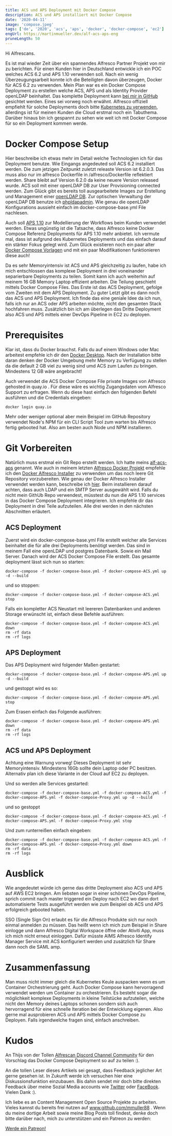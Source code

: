 ```yaml
---
title: ACS und APS Deployment mit Docker Compose
description: ACS und APS installiert mit Docker Compose
date: '2020-04-11'
image: 'compose.jpeg'
tags: ['de', '2020', 'acs', 'aps', 'docker', 'docker-compose', 'ec2']
engUrl: https://martinmueller.dev/alf-acs-aps-eng
pruneLength: 50
---
```


Hi Alfrescans.

Es ist mal wieder Zeit über ein spannendes Alfresco Partner Projekt von mir zu berichten. Für einen Kunden hier in Deutschland entwickle ich ein POC welches ACS 6.2 und APS 1.10 verwenden soll. Nach ein wenig Überzeugungsarbeit konnte ich die Beteiligten davon überzeugen, Docker für ACS 6.2 zu verwenden. Mein Plan war es ein Docker Compose Deployment zu erstellen welche ACS, APS und als Identity Provider openLDAP beinhaltet. Das komplette Deployment kann [bei mir in GitHub](https://github.com/mmuller88/alf-acs-aps) gesichtet werden. Eines sei vorweg noch erwähnt. Alfresco offiziell empfiehlt für solche Deployments doch bitte [Kubernetes zu verwenden](https://github.com/Alfresco/alfresco-dbp-deployment), allerdings ist für meinen Kunden die Cloud erstmal noch ein Tabuthema. Darüber hinaus bin ich gespannt zu sehen wie weit ich mit Docker Compose für so ein Deployment kommen werde.

# Docker Compose Setup
Hier beschreibe ich etwas mehr im Detail welche Technologien ich für das Deployment benutze. Wie Eingangs angedeuted soll ACS 6.2 installiert werden. Die zum jetzigen Zeitpunkt zuletzt releaste Version ist 6.2.0.3. Das muss also nur im alfresco Dockerfile in /alfresco/Dockerfile reflektiert werden. Share bleibt auf Version 6.2.0 da keine neuere Version released wurde. ACS soll mit einer openLDAP DB zur User Provisioning connected werden. Zum Glück gibt es bereits toll ausgearbeitete Images zur Erstellung und Management einer [openLDAP DB](https://github.com/osixia/docker-openldap). Zur optischen Verwaltung der openLDAP DB benutze ich [phpldapadmin](http://phpldapadmin.sourceforge.net/wiki/index.php/Main_Page). Wie genau die openLDAP Konfigurations aussieht einfach im docker-compose-base.yml File nachlesen.

Auch soll [APS 1.10](https://docs.alfresco.com/process-services1.10/concepts/welcome.html) zur Modellierung der Workflows beim Kunden verwendet werden. Etwas ungünstig ist die Tatsache, dass Alfresco keine Docker Compose Referenz Deployments für APS 1.10 mehr anbietet. Ich vermute mal, dass ist aufgrund des Kubernetes Deployments und das einfach darauf ein stärker Fokus gelegt wird. Zum Glück existieren noch ein paar alter [Docker Compose Vorlagen](https://github.com/AlfrescoLabs/aps-docker-library/tree/master/docker-compose) und mit ein paar Modifikationen funktionieren diese auch!

Da es sehr Memoryintensiv ist ACS und APS gleichzeitig zu laufen, habe ich mich entschlossen das komplexe Deployment in drei voneinander separierbare Deployments zu teilen. Somit kann ich auch weiterhin auf meinem 16 GB Memory Laptop effizient arbeiten. Die Teilung geschieht mittels Docker Compose Files. Das Erste ist das ACS Deployment, gefolge vom Zweiten mit dem APS Deployment. Zu guter Letzt gibt es dann noch das ACS und APS Deployment. Ich finde das eine geniale Idee da ich nun, falls ich nur an ACS oder APS arbeiten möchte, nicht den gesamten Stack hochfahren muss. Zusätzlich bin ich am überlegen das Dritte Deployment also ACS und APS mittels einer DevOps Pipeline in EC2 zu deployen.

# Prerequisites
Klar ist, dass du Docker brauchst. Falls du auf einem Windows oder Mac arbeitest empfehle ich dir den [Docker Desktop](https://www.docker.com/products/docker-desktop). Nach der Installation bitte daran denken der Docker Umgebung mehr Memory zu Verfügung zu stellen da die default 2 GB viel zu wenig sind umd ACS zum Laufen zu bringen. Mindestens 12 GB wäre angebracht!

Auch verwendet die ACS Docker Compose File private Images von Alfresco gehosted in quay.io . Für diese wäre es wichtig Zugangsdaten vom Alfresco Support zu erfragen. Wenn du diese hast einfach den folgenden Befehl ausführen und die Credentials eingeben:

```
docker login quay.io
```

Mehr oder weniger optional aber mein Beispiel im GitHub Repository verwendet Node's NPM für ein CLI Script Tool zum warten bis Alfresco fertig gebooted hat. Also am besten auch Node und NPM installieren.

# Git Vorbereiten
Natürlich muss erstmal ein Git Repo erstellt werden. Ich hatte meins [alf-acs-aps](https://github.com/mmuller88/alf-acs-aps) genannt. Wie auch in meinem letzten [Alfresco Docker Projekt](https://martinmueller.dev/start-script) empfehle ich den [Docker Alfresco Installer](https://github.com/Alfresco/alfresco-docker-installer) zu verwenden um das noch leere Git Repository vorzubereiten. Wie genau der Docker Alfresco Installer verwendet werden kann, beschreibe ich [hier](https://github.com/mmuller88/alfresco-docker-installer). Beim installieren darauf achten, dass auch LDAP und ein SMTP Server ausgewählt wird. Falls du nicht mein GithUb Repo verwendest, müsstest du nun die APS 1.10 services in das Docker Compose Deployment integrieren. Ich empfehle dir das Deployment in drei Teile aufzuteilen. Alle drei werden in den nächsten Abschnitten erläutert.

## ACS Deployment
Zuerst wird ein docker-compose-base.yml File erstellt welcher alle Services beinhaltet die für alle drei Deployments benötigt werden. Das sind in meinem Fall eine openLDAP und postgres Datenbank. Sowie ein Mail Server. Danach wird der ACS Docker Compose File erstellt. Das gesamte deployment lässt sich nun so starten:

```
docker-compose -f docker-compose-base.yml -f docker-compose-ACS.yml up -d --build
```

und so stoppen:

```
docker-compose -f docker-compose-base.yml -f docker-compose-ACS.yml stop
```

Falls ein kompletter ACS Neustart mit leereren Datenbanken und anderen Storage erwünscht ist, einfach diese Befehle ausführen:

```
docker-compose -f docker-compose-base.yml -f docker-compose-ACS.yml down
rm -rf data
rm -rf logs
```

## APS Deployment
Das APS Deployment wird folgender Maßen gestartet:

```
docker-compose -f docker-compose-base.yml -f docker-compose-APS.yml up -d --build
```

und gestoppt wird es so:

```
docker-compose -f docker-compose-base.yml -f docker-compose-APS.yml stop
```

Zum Erasen einfach das Folgende ausführen:

```
docker-compose -f docker-compose-base.yml -f docker-compose-APS.yml down
rm -rf data
rm -rf logs
```

## ACS und APS Deployment
Achtung eine Warnung vorweg! Dieses Deployment ist sehr Memoryintensiv. Mindestens 16Gb sollte dein Laptop oder PC besitzen. Alternativ plan ich diese Variante in der Cloud auf EC2 zu deployen.

Und so werden alle Services gestarted:

```
docker-compose -f docker-compose-base.yml -f docker-compose-ACS.yml -f docker-compose-APS.yml -f docker-compose-Proxy.yml up -d --build
```

und so gestoppt

```
docker-compose -f docker-compose-base.yml -f docker-compose-ACS.yml -f docker-compose-APS.yml -f docker-compose-Proxy.yml stop
```

Und zum runterreißen einfach eingeben:

```
docker-compose -f docker-compose-base.yml -f docker-compose-ACS.yml -f docker-compose-APS.yml -f docker-compose-Proxy.yml down
rm -rf data
rm -rf logs
```

# Ausblick
Wie angedeutet würde ich gerne das dritte Deployment also ACS und APS auf AWS EC2 bringen. Am liebsten sogar in einer schönen DevOps Pipeline, sprich commit nach master triggered ein Deploy nach EC2 wo dann dort automatisierte Tests ausgeführt werden wie zum Beispiel ob ACS und APS erfolgreich gebooted haben.

SSO (Single Sign On) erlaubt es für die Alfresco Produkte sich nur noch einmal anmelden zu müssen. Das heißt wenn ich mich zum Beispiel in Share einlogge und dann Alfresco Digital Workspace öffne oder Ativiti App, muss ich mich nicht erneut einloggen. Dafür müsste AIMS Alfresco Identify Manager Service mit ACS konfiguriert werden und zusätzlich für Share dann noch die SAML amp.

# Zusammenfassung
Man muss nicht immer gleich die Kubernetes Keule auspacken wenn es um Container Orchestrierung geht. Auch Docker Compose kann hervorragend verwendet werden um Container zu orchestrieren. Es besteht sogar die möglichkeit komplexe Deployments in kleine Teilstücke aufzuteilen, welche nicht den Memory deines Laptops schonen sondern sich auch hervorragend für eine schnelle Iteration bei der Entwicklung eigenen. Also gerne mal ausprobieren ACS und APS mittels Docker Compose zu Deployen. Falls irgendwelche fragen sind, einfach anschreiben.

# Kudos
An Thijs von der Tollen [Alfrescan Discord Channel Community](https://discord.gg/XGQjUU) für den Vorschlag das Docker Compose Deployment so auf zu teilen :).

An die tollen Leser dieses Artikels sei gesagt, dass Feedback jeglicher Art gerne gesehen ist. In Zukunft werde ich versuchen hier eine Diskussionsfunktion einzubauen. Bis dahin sendet mir doch bitte direkten Feedback über meine Sozial Media accounts wie [Twitter](https://twitter.com/MartinMueller_) oder [FaceBook](https://www.facebook.com/martin.muller.10485). Vielen Dank :).

Ich liebe es an Content Management Open Source Projekte zu arbeiten. Vieles kannst du bereits frei nutzen auf www.github.com/mmuller88 . Wenn du meine dortige Arbeit sowie meine Blog Posts toll findest, denke doch bitte darüber nach, mich zu unterstützen und ein Patreon zu werden:

<a href="https://www.patreon.com/bePatron?u=29010217" data-patreon-widget-type="become-patron-button">Werde ein Patreon!</a><script async src="https://c6.patreon.com/becomePatronButton.bundle.js"></script>